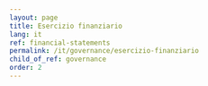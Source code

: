 ```yaml
---
layout: page
title: Esercizio finanziario
lang: it
ref: financial-statements
permalink: /it/governance/esercizio-finanziario
child_of_ref: governance
order: 2
---
```

